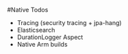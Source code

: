 #Native Todos
- Tracing (security tracing + jpa-hang)
- Elasticsearch
- DurationLogger Aspect
- Native Arm builds
